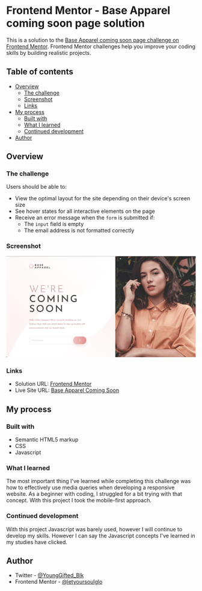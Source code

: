 # Frontend Mentor - Base Apparel coming soon page solution

This is a solution to the [Base Apparel coming soon page challenge on Frontend Mentor](https://www.frontendmentor.io/challenges/base-apparel-coming-soon-page-5d46b47f8db8a7063f9331a0). Frontend Mentor challenges help you improve your coding skills by building realistic projects.

## Table of contents

- [Overview](#overview)
  - [The challenge](#the-challenge)
  - [Screenshot](#screenshot)
  - [Links](#links)
- [My process](#my-process)
  - [Built with](#built-with)
  - [What I learned](#what-i-learned)
  - [Continued development](#continued-development)
- [Author](#author)

## Overview

### The challenge

Users should be able to:

- View the optimal layout for the site depending on their device's screen size
- See hover states for all interactive elements on the page
- Receive an error message when the `form` is submitted if:
  - The `input` field is empty
  - The email address is not formatted correctly

### Screenshot

![](./images/desktop-final.jpg)


### Links

- Solution URL: [Frontend Mentor](https://www.frontendmentor.io/solutions/base-apparel-coming-soon-with-html-css-javascript-PeK1iS8qe)
- Live Site URL: [Base Apparel Coming Soon](https://letyoursoulglo.github.io/base-apparel-coming-soon/)

## My process

### Built with

- Semantic HTML5 markup
- CSS
- Javascript

### What I learned

The most important thing I've learned while completing this challenge was how to effectively use media queries when developing a responsive website. As a beginner with coding, I struggled for a bit trying with that concept. With this project I took the mobile-first approach.

### Continued development

With this project Javascript was barely used, however I will continue to develop my skills. However I can say the Javascript concepts I've learned in my studies have clicked.

## Author

- Twitter - [@YoungGifted_Blk](https://twitter.com/YoungGifted_Blk)
- Frontend Mentor - [@letyoursoulglo](https://www.frontendmentor.io/profile/letyoursoulglo)
